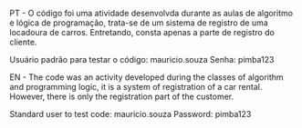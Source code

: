 PT - O código foi uma atividade desenvolvda durante as aulas de algoritmo e lógica de programação, trata-se de um sistema de registro de uma locadoura de carros. Entretando, consta apenas a parte de registro do cliente.

Usuário padrão para testar o código: mauricio.souza Senha: pimba123

EN - The code was an activity developed during the classes of algorithm and programming logic, it is a system of registration of a car rental. However, there is only the registration part of the customer.

Standard user to test code: mauricio.souza Password: pimba123
